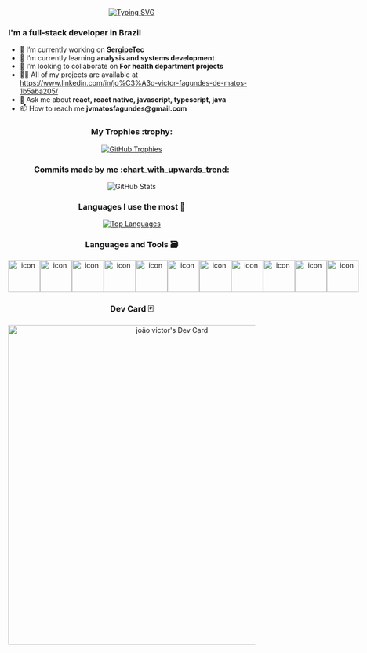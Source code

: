 <div align="center">
    <div align="center">
    <a href="https://git.io/typing-svg"><img src="https://readme-typing-svg.demolab.com?font=Fira+Code&pause=1000&random=false&width=435&lines=Full+Stack+Developer;Graduated+in+systems+analysis+and+development;Systems+development+technician" alt="Typing SVG" /></a>
    </div>
    <div align="left">
    <h3>I'm a full-stack developer in Brazil</h3>
    <ul>
        <li>🔭 I’m currently working on <strong>SergipeTec</strong></li>
        <li>🌱 I’m currently learning <strong>analysis and systems development</strong></li>
        <li>👯 I’m looking to collaborate on <strong>For health department projects</strong></li>
        <li>👨‍💻 All of my projects are available at <a href="https://www.linkedin.com/in/jo%C3%A3o-victor-fagundes-de-matos-1b5aba205/">https://www.linkedin.com/in/jo%C3%A3o-victor-fagundes-de-matos-1b5aba205/</a></li>
        <li>💬 Ask me about <strong>react, react native, javascript, typescript, java</strong></li>
        <li>📫 How to reach me <strong>jvmatosfagundes@gmail.com</strong></li>
    </ul>
    </div>
    <h3>My Trophies :trophy:</h3>
    <p>
        <a href="https://github.com/ryo-ma/github-profile-trophy">
            <img src="https://github-profile-trophy.vercel.app/?username=00jv&theme=tokyonight" alt="GitHub Trophies" />
        </a>
    </p>
         <h3>Commits made by me :chart_with_upwards_trend:</h3>
            <p>
                <img src="https://github-readme-stats.vercel.app/api?username=00jv&show_icons=true&theme=tokyonight" alt="GitHub Stats" />
            </p>
            <h3>Languages I use the most  🚀</h3>
            <a href="https://github.com/anuraghazra/github-readme-stats">
                <img src="https://github-readme-stats.vercel.app/api/top-langs/?username=00jv&layout=compact&theme=tokyonight" alt="Top Languages" />
            </a>
    <h3>Languages and Tools 🗃️</h3>
    <div style="display: flex; align-items: flex-start;">
        <img src="https://techstack-generator.vercel.app/nginx-icon.svg" alt="icon" width="65" height="65" />
        <img src="https://techstack-generator.vercel.app/github-icon.svg" alt="icon" width="65" height="65" />
        <img src="https://techstack-generator.vercel.app/js-icon.svg" alt="icon" width="65" height="65" />
        <img src="https://techstack-generator.vercel.app/react-icon.svg" alt="icon" width="65" height="65" />
        <img src="https://techstack-generator.vercel.app/ts-icon.svg" alt="icon" width="65" height="65" />
        <img src="https://techstack-generator.vercel.app/restapi-icon.svg" alt="icon" width="65" height="65" />
        <img src="https://techstack-generator.vercel.app/webpack-icon.svg" alt="icon" width="65" height="65" />
        <img src="https://techstack-generator.vercel.app/sass-icon.svg" alt="icon" width="65" height="65" />
        <img src="https://techstack-generator.vercel.app/java-icon.svg" alt="icon" width="65" height="65" />
        <img src="https://techstack-generator.vercel.app/mysql-icon.svg" alt="icon" width="65" height="65" />
        <img src="https://techstack-generator.vercel.app/docker-icon.svg" alt="icon" width="65" height="65" />
    </div>
    <h3>Dev Card 🃏</h3>
     <a href="https://app.daily.dev/00jv"><img src="https://api.daily.dev/devcards/v2/Pp6UgEH2HfdOL9stcNvwW.png?r=qep&type=wide" width="652" alt="joão victor's Dev Card"/></a>
  </div>

